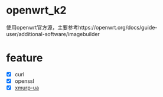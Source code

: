 # openwrt_k2

使用openwrt官方源，主要参考https://openwrt.org/docs/guide-user/additional-software/imagebuilder

# feature

- [x] curl
- [x] openssl
- [x] [xmurp-ua](https://github.com/CHN-beta/xmurp-ua)
